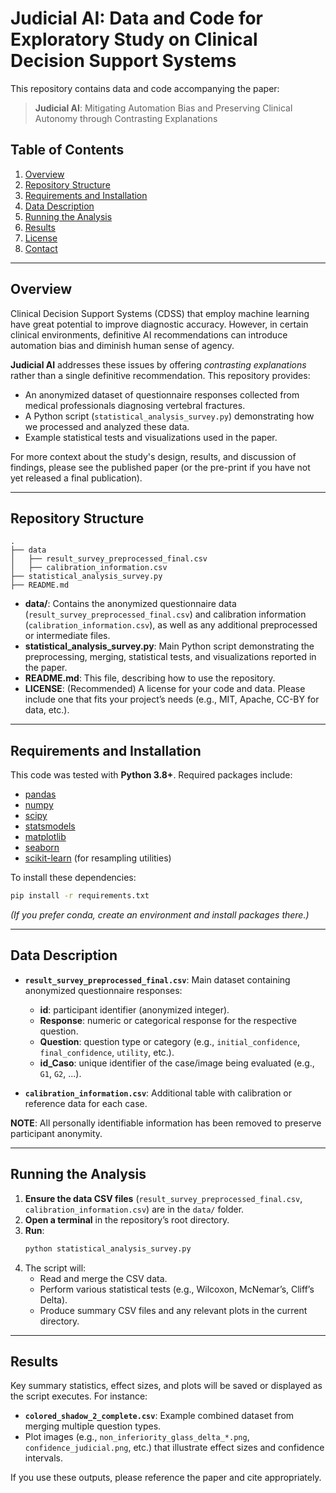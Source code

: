 # Judicial AI: Data and Code for Exploratory Study on Clinical Decision Support Systems

This repository contains data and code accompanying the paper:

> **Judicial AI**: Mitigating Automation Bias and Preserving Clinical Autonomy through Contrasting Explanations

## Table of Contents
1. [Overview](#overview)
2. [Repository Structure](#repository-structure)
3. [Requirements and Installation](#requirements-and-installation)
4. [Data Description](#data-description)
5. [Running the Analysis](#running-the-analysis)
6. [Results](#results)
7. [License](#license)
8. [Contact](#contact)

---

## Overview

Clinical Decision Support Systems (CDSS) that employ machine learning have great potential to improve diagnostic accuracy. However, in certain clinical environments, definitive AI recommendations can introduce automation bias and diminish human sense of agency. 

**Judicial AI** addresses these issues by offering *contrasting explanations* rather than a single definitive recommendation. This repository provides:
- An anonymized dataset of questionnaire responses collected from medical professionals diagnosing vertebral fractures.
- A Python script (`statistical_analysis_survey.py`) demonstrating how we processed and analyzed these data.
- Example statistical tests and visualizations used in the paper.

For more context about the study's design, results, and discussion of findings, please see the published paper (or the pre-print if you have not yet released a final publication).

---

## Repository Structure

```
.
├── data
│   ├── result_survey_preprocessed_final.csv
│   ├── calibration_information.csv
├── statistical_analysis_survey.py
├── README.md
```

- **data/**: Contains the anonymized questionnaire data (`result_survey_preprocessed_final.csv`) and calibration information (`calibration_information.csv`), as well as any additional preprocessed or intermediate files.
- **statistical_analysis_survey.py**: Main Python script demonstrating the preprocessing, merging, statistical tests, and visualizations reported in the paper.
- **README.md**: This file, describing how to use the repository.
- **LICENSE**: (Recommended) A license for your code and data. Please include one that fits your project’s needs (e.g., MIT, Apache, CC-BY for data, etc.).

---

## Requirements and Installation

This code was tested with **Python 3.8+**. Required packages include:

- [pandas](https://pandas.pydata.org/)  
- [numpy](https://numpy.org/)  
- [scipy](https://www.scipy.org/)  
- [statsmodels](https://www.statsmodels.org/)  
- [matplotlib](https://matplotlib.org/)  
- [seaborn](https://seaborn.pydata.org/)  
- [scikit-learn](https://scikit-learn.org/) (for resampling utilities)

To install these dependencies:

```bash
pip install -r requirements.txt
```

*(If you prefer conda, create an environment and install packages there.)*

---

## Data Description

- **`result_survey_preprocessed_final.csv`**: Main dataset containing anonymized questionnaire responses:
  - **id**: participant identifier (anonymized integer).
  - **Response**: numeric or categorical response for the respective question.
  - **Question**: question type or category (e.g., `initial_confidence`, `final_confidence`, `utility`, etc.).
  - **id_Caso**: unique identifier of the case/image being evaluated (e.g., `G1`, `G2`, ...).
  
- **`calibration_information.csv`**: Additional table with calibration or reference data for each case.

**NOTE**: All personally identifiable information has been removed to preserve participant anonymity.

---

## Running the Analysis

1. **Ensure the data CSV files** (`result_survey_preprocessed_final.csv`, `calibration_information.csv`) are in the `data/` folder.
2. **Open a terminal** in the repository’s root directory.
3. **Run**:
    ```bash
    python statistical_analysis_survey.py
    ```
4. The script will:
   - Read and merge the CSV data.
   - Perform various statistical tests (e.g., Wilcoxon, McNemar’s, Cliff’s Delta).
   - Produce summary CSV files and any relevant plots in the current directory.

---

## Results

Key summary statistics, effect sizes, and plots will be saved or displayed as the script executes. For instance:
- **`colored_shadow_2_complete.csv`**: Example combined dataset from merging multiple question types.
- Plot images (e.g., `non_inferiority_glass_delta_*.png`, `confidence_judicial.png`, etc.) that illustrate effect sizes and confidence intervals.

If you use these outputs, please reference the paper and cite appropriately.
